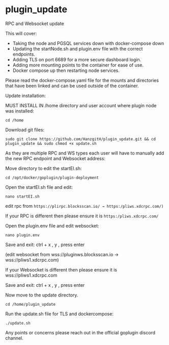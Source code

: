 # plugin_update

RPC and Websocket update

This will cover:
  - Taking the node and PGSQL services down with docker-compose down
  - Updating the startNode.sh and plugin.env file with the correct endpoints.
  - Adding TLS on port 6689 for a more secure dashboard login.
  - Adding more mounting points to the container for ease of use.
  - Docker compose up then restarting node services.
 
 Please read the docker-compose.yaml file for the mounts and directories that have been linked and can be used outside of the container.
 
 
 
 Update installation:
 
 MUST INSTALL IN /home directory and user account where plugin node was installed:
 
    cd /home
 
 Download git files:
 
    sudo git clone https://github.com/HanzgitH/plugin_update.git && cd plugin_update && sudo chmod +x update.sh
    
As they are multiple RPC and WS types each user will have to manually add the new RPC endpoint and Websocket address:

Move directory to edit the startEI.sh:

    cd /opt/docker/goplugin/plugin-deployment
    
Open the startEI.sh file and edit:

    nano startEI.sh
    
edit rpc from `https://plirpc.blocksscan.io/ → https:/pliws.xdcrpc.com/)`
  
  If your RPC is different then please ensure it is `https:/pliws.xdcrpc.com/`
  
  
Open the plugin.env file and edit websocket:

    nano plugin.env
    
Save and exit:
  ctrl + x
  , y , 
press enter
    
(edit websocket from wss://pluginws.blocksscan.io → wss://pliws1.xdcrpc.com)

  If your Websocket is different then please ensure it is wss://pliws1.xdcrpc.com
   
Save and exit:
  ctrl + x
  , y ,
press enter

Now move to the update directory.

    cd /home/plugin_update
    
Run the update.sh file for TLS and dockercompose:

    ./update.sh

Any points or concerns please reach out in the official goplugin discord channel.

